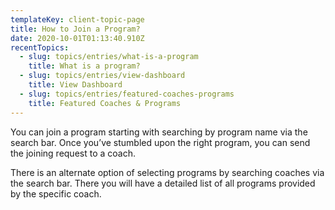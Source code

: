 ```yaml
---
templateKey: client-topic-page
title: How to Join a Program?
date: 2020-10-01T01:13:40.910Z
recentTopics:
  - slug: topics/entries/what-is-a-program
    title: What is a program?
  - slug: topics/entries/view-dashboard
    title: View Dashboard
  - slug: topics/entries/featured-coaches-programs
    title: Featured Coaches & Programs
---
```

You can join a program starting with searching by program name via the search bar. Once you’ve stumbled upon the right program, you can send the joining request to a coach. 

There is an alternate option of selecting programs by searching coaches via the search bar. There you will have a detailed list of all programs provided by the specific coach.
